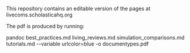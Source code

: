 This repository contains an editable version of the pages at livecoms.scholasticahq.org

The pdf is produced by running: 

pandoc best_practices.md living_reviews.md simulation_comparisons.md tutorials.md --variable urlcolor=blue -o documentypes.pdf